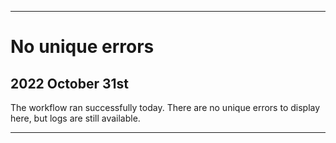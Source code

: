 
***

# No unique errors

## 2022 October 31st

The workflow ran successfully today. There are no unique errors to display here, but logs are still available.

***
